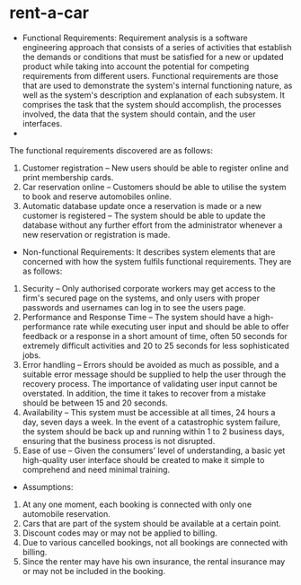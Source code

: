 # rent-a-car

- Functional Requirements:
Requirement analysis is a software engineering approach that consists of a series of activities that establish the
demands or conditions that must be satisfied for a new or updated product while taking into account the potential for competing
requirements from different users.
Functional requirements are those that are used to demonstrate the system's internal functioning nature, as well as the
system's description and explanation of each subsystem. It comprises the task that the system should accomplish, the processes
involved, the data that the system should contain, and the user interfaces.
-  
The functional requirements discovered are as follows:
1. Customer registration – New users should be able to register online and print membership cards.
2. Car reservation online – Customers should be able to utilise the system to book and reserve automobiles online.
3. Automatic database update once a reservation is made or a new customer is registered – The system should be
able to update the database without any further effort from the administrator whenever a new reservation or registration
is made.
- Non-functional Requirements:
It describes system elements that are concerned with how the system fulfils functional requirements. They are as
follows:
1. Security – Only authorised corporate workers may get access to the firm's secured page on the systems, and only users
with proper passwords and usernames can log in to see the users page.
2. Performance and Response Time – The system should have a high-performance rate while executing user input and
should be able to offer feedback or a response in a short amount of time, often 50 seconds for extremely difficult
activities and 20 to 25 seconds for less sophisticated jobs.
3. Error handling – Errors should be avoided as much as possible, and a suitable error message should be supplied to
help the user through the recovery process. The importance of validating user input cannot be overstated. In addition,
the time it takes to recover from a mistake should be between 15 and 20 seconds.
4. Availability – This system must be accessible at all times, 24 hours a day, seven days a week. In the event of a
catastrophic system failure, the system should be back up and running within 1 to 2 business days, ensuring that the
business process is not disrupted.
5. Ease of use – Given the consumers' level of understanding, a basic yet high-quality user interface should be created to
make it simple to comprehend and need minimal training.
- Assumptions:
1. At any one moment, each booking is connected with only one automobile reservation.
2. Cars that are part of the system should be available at a certain point.
3. Discount codes may or may not be applied to billing.
4. Due to various cancelled bookings, not all bookings are connected with billing.
5. Since the renter may have his own insurance, the rental insurance may or may not be included in the booking.
